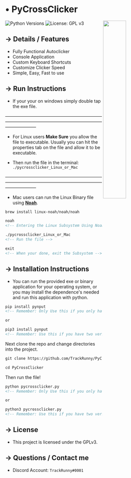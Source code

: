 <!-- MAIN TITLE -->
# • PyCrossClicker

<!-- PICTURE -->
<img align="right" src="http://i.imgur.com/GjG9eSW.png" width=38%>

<!-- BADGES -->
![Python Versions](https://img.shields.io/badge/python-3.5%20%7C%203.6%20%7C%203.7-blue?style=flat-square)
![License: GPL v3](https://img.shields.io/badge/license-GPLv3-blue.svg?style=flat-square)

<!-- KEY INFORMATION HEADER -->
## → Details / Features

* Fully Functional Autoclicker
* Console Application
* Custom Keyboard Shortcuts
* Customize Clicker Speed
* Simple, Easy, Fast to use

<!-- INSTALLATION HEADER -->
## → Run Instructions

* If your your on windows simply double tap the exe file.

———————————————————————————————————————————————————

* For Linux users **Make Sure** you allow the file to executable. Usually you can hit the properties tab on the file and allow it to be executable.

* Then run the file in the terminal: `./pycrossclicker_Linux_or_Mac`

———————————————————————————————————————————————————

* Mac users can run the Linux Binary file using [**Noah**](https://github.com/linux-noah/noah).

```markdown
brew install linux-noah/noah/noah

noah
<!-- Entering the Linux Subsystem Using Noah -->

./pycrossclicker_Linux_or_Mac
<!-- Run the file -->

exit
<!-- When your done, exit the Subsystem -->
```


<!-- INSTALLATION HEADER -->
## → Installation Instructions

* You can run the provided exe or binary application for your operating system, or you may install the dependence's needed and run this application with python.

```markdown
pip install pynput
<!-- Remember: Only Use this if you only have python 3 installed. -->

or

pip3 install pynput
<!-- Remember: Use this if you have two versions of python and / or you have python 2 and python 3. -->
```

Next clone the repo and change directories into the project.

```markdown
git clone https://github.com/TrackRunny/PyCrossClicker.git

cd PyCrossClicker
```

Then run the file!

```markdown
python pycrossclicker.py
<!-- Remember: Only Use this if you only have python 3 installed. -->

or

python3 pycrossclicker.py
<!-- Remember: Use this if you have two versions of python and / or you have python 2 and python 3. -->
```

<!-- LICENSE INFO -->
## → License

* This project is licensed under the GPLv3.

<!-- END OF README -->
## → Questions / Contact me

* Discord Account: `TrackRunny#0001`
